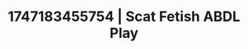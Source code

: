 ---
categories:
- Erotic vulnerability
- Digital erotica realm
- Erotic curves
- Sneaker fetish
- Pleasure mapping
image: /assets/images/1747183455754.jpg
layout: post
seo:
  description: Featured content with artistic ABDL Play, Scat Fetish. HD images available.
  keywords: ABDL Play, Scat Fetish
  og_image: /assets/images/1747183455754.jpg
  schema_type: VisualArtwork
tags:
- ABDL Play
- '#1747183455754'
- Scat Fetish
title: 1747183455754 | Scat Fetish ABDL Play
---